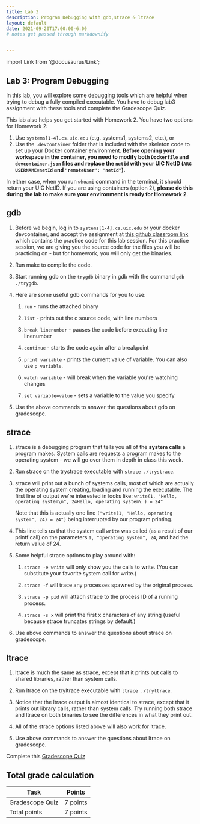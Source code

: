 ```yaml
---
title: Lab 3
description: Program Debugging with gdb,strace & ltrace
layout: default
date: 2021-09-20T17:00:00-6:00
# notes get passed through markdownify


---
```

import Link from '@docusaurus/Link';

## Lab 3: Program Debugging

In this lab, you will explore some debugging tools which are helpful when trying to debug a fully compiled executable. You have to debug lab3 assignment with these tools and complete the Gradescope Quiz.

This lab also helps you get started with <Link to="/homeworks/homework2">Homework 2</Link>. You have two options for Homework 2:

1. Use `systems[1-4].cs.uic.edu` (e.g. systems1, systems2, etc.), or
2. Use the `.devcontainer` folder that is included with the skeleton code to set up your Docker container environment. **Before opening your workspace in the container, you need to modify both `Dockerfile` and `devcontainer.json` files and replace the `netid` with your UIC NetID (`ARG USERNAME=netId` and `"remoteUser": "netId"`).** 

In either case, when you run `whoami` command in the terminal, it should return your UIC NetID. If you are using containers (option 2), **please do this during the lab to make sure your environment is ready for Homework 2**.

## gdb

1.  Before we begin, log in to `systems[1-4].cs.uic.edu` or your docker devcontainer, and accept the assignment at [this github classroom link](https://classroom.github.com/a/OboRfTnp) which contains the practice code for this lab session. For this practice session, we are giving you the source code for the files you will be practicing on - but for homework, you will only get the binaries.

2.  Run make to compile the code.

3.  Start running gdb on the `trygdb` binary in gdb with the command
    `gdb ./trygdb`.

4.  Here are some useful gdb commands for you to use:

    1.  `run` - runs the attached binary

    2.  `list` - prints out the c source code, with line numbers

    3.  `break linenumber` - pauses the code before executing line
        linenumber

    4.  `continue` - starts the code again after a breakpoint

    5.  `print variable` - prints the current value of variable. You can also use `p variable`.

    6.  `watch variable` - will break when the variable you're watching changes

    7.  `set variable=value` - sets a variable to the value you specify

5.  Use the above commands to answer the questions about gdb on
    gradescope.

## strace

1.  strace is a debugging program that tells you all of the **system
    calls** a program makes. System calls are requests a program makes
    to the operating system - we will go over them in depth in class
    this week.

2.  Run strace on the trystrace executable with `strace ./trystrace`.

3.  strace will print out a bunch of systems calls, most of which are
    actually the operating system creating, loading and running the
    executable. The first line of output we're interested in looks like:
    `write(1, "Hello, operating system\n", 24Hello, operating system\
    ) = 24"`

    Note that this is actually one line `("write(1, "Hello, operating
    system", 24) = 24")` being interrupted by our program printing.

4.  This line tells us that the system call `write` was called (as a
    result of our printf call) on the parameters `1, "operating system", 24`,
    and had the return value of 24.

5.  Some helpful strace options to play around with:

    1.  `strace -e write` will only show you the calls to write. (You
        can substitute your favorite system call for write.)

    2.  `strace -f` will trace any processes spawned by the original
        process.

    3.  `strace -p pid` will attach strace to the process ID of a
        running process.

    4.  `strace -s x` will print the first x characters of any string
        (useful because strace truncates strings by default.)

6.  Use above commands to answer the questions about strace on gradescope.

## ltrace

1.  ltrace is much the same as strace, except that it prints out calls
    to shared libraries, rather than system calls.

2.  Run ltrace on the tryltrace executable with `ltrace ./tryltrace`.

3.  Notice that the ltrace output is almost identical to strace, except that it prints out library calls, rather than system calls. Try running both strace and ltrace on both binaries to see the differences in what they print out.

4.  All of the strace options listed above will also work for ltrace.

5.  Use above commands to answer the questions about ltrace on gradescope.

Complete this [Gradescope Quiz](https://www.gradescope.com/courses/293389/assignments/1505305)

## Total grade calculation

| Task | Points |
|---|---|
| Gradescope Quiz | 7 points |
| Total points | 7 points |

